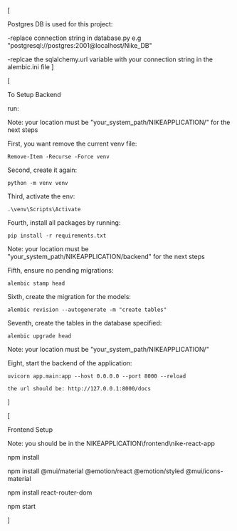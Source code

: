 [

Postgres DB is used for this project:

-replace connection string in database.py e.g "postgresql://postgres:2001@localhost/Nike_DB"

-replcae the sqlalchemy.url variable with your connection string in the alembic.ini file
]

[

To Setup Backend

run:

Note: your location must be "your_system_path/NIKEAPPLICATION/" for the next steps

First, you want remove the current venv file:

	Remove-Item -Recurse -Force venv

Second, create it again:

	python -m venv venv
Third, activate the env:

	.\venv\Scripts\Activate
 
Fourth, install all packages by running:

	pip install -r requirements.txt

Note: your location must be "your_system_path/NIKEAPPLICATION/backend" for  the next steps

Fifth, ensure no pending migrations:

	alembic stamp head
 
Sixth, create the migration for the models:

	alembic revision --autogenerate -m "create tables"
 
Seventh, create the tables in the database specified:

	alembic upgrade head

Note: your location must be "your_system_path/NIKEAPPLICATION/"

Eight, start the backend of the application:

	uvicorn app.main:app --host 0.0.0.0 --port 8000 --reload
 
	the url should be: http://127.0.0.1:8000/docs
 
]

[

Frontend Setup

Note: you should be in the NIKEAPPLICATION\frontend\nike-react-app

npm install

npm install @mui/material @emotion/react @emotion/styled @mui/icons-material    

npm install react-router-dom   

npm start 

]
